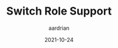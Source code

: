 ---
author: aardrian
date: 2021-10-24
hidden: true
tags:
  - html
  - accessibility
target_url: https://adrianroselli.com/2021/10/switch-role-support.html
title: Switch Role Support
---